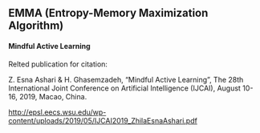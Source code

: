 ## EMMA (Entropy-Memory Maximization Algorithm)

#### Mindful Active Learning

Relted publication for citation:

Z. Esna Ashari & H. Ghasemzadeh, “Mindful Active Learning”, The 28th International Joint Conference on Artificial Intelligence (IJCAI), August 10-16, 2019, Macao, China.

http://epsl.eecs.wsu.edu/wp-content/uploads/2019/05/IJCAI2019_ZhilaEsnaAshari.pdf

